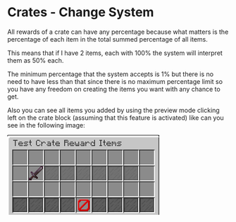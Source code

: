 # Crates - Change System

All rewards of a crate can have any percentage because what matters is the percentage of each item in the total summed percentage of all items.

This means that if I have 2 items, each with 100% the system will interpret them as 50% each.

The minimum percentage that the system accepts is 1% but there is no need to have less than that since there is no maximum percentage limit so you have any freedom on creating the items you want with any chance to get.

Also you can see all items you added by using the preview mode clicking left on the crate block (assuming that this feature is activated) like can you see in the following image:

![Preview Rewards Image](images/Chance-System-1.png)
